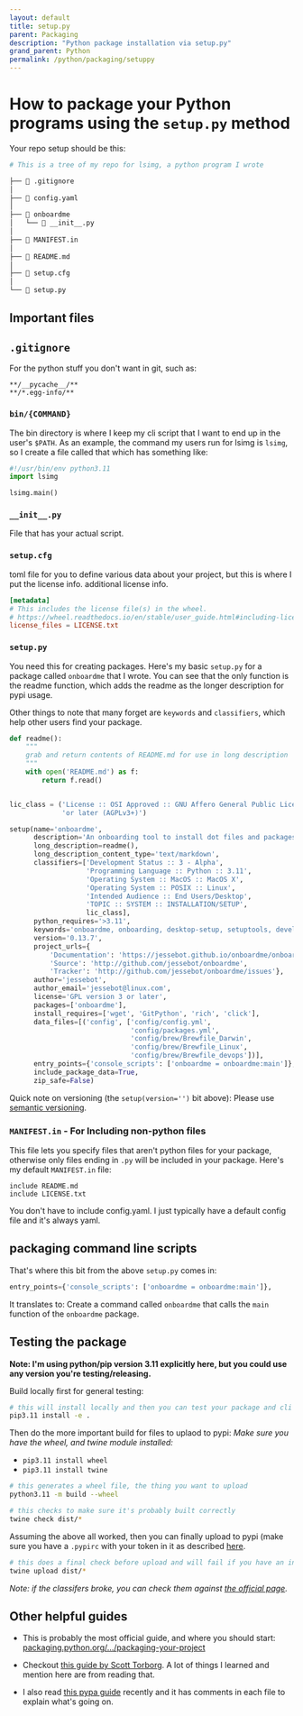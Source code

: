 ```yaml
---
layout: default
title: setup.py
parent: Packaging
description: "Python package installation via setup.py"
grand_parent: Python
permalink: /python/packaging/setuppy
---
```


# How to package your Python programs using the `setup.py` method
Your repo setup should be this:

```sh
# This is a tree of my repo for lsimg, a python program I wrote

├──  .gitignore
│
├──  config.yaml
│
├──  onboardme
│   └──  __init__.py
│
├──  MANIFEST.in
│
├──  README.md
│
├──  setup.cfg
│
└──  setup.py
```

## Important files

## `.gitignore`
For the python stuff you don't want in git, such as:

```gitignore
**/__pycache__/**
**/*.egg-info/**
```

### `bin/{COMMAND}`
The bin directory is where I keep my cli script that I want to end up in the
user's `$PATH`. As an example, the command my users run for lsimg is `lsimg`,
so I create a file called that which has something like:

```python
#!/usr/bin/env python3.11
import lsimg

lsimg.main()
```

### `__init__.py`
File that has your actual script.

### `setup.cfg`
toml file for you to define various data about your project, but this is
where I put the license info. additional license info.

```toml
[metadata]
# This includes the license file(s) in the wheel.
# https://wheel.readthedocs.io/en/stable/user_guide.html#including-license-files-in-the-generated-wheel-file
license_files = LICENSE.txt
```

### `setup.py`

You need this for creating packages. Here's my basic `setup.py` for a package
 called `onboardme` that I wrote. You can see that the only function is the readme
 function, which adds the readme as the longer description for pypi usage.

Other things to note that many forget are `keywords` and `classifiers`, which
 help other users find your package.

```python
def readme():
    """
    grab and return contents of README.md for use in long description
    """
    with open('README.md') as f:
        return f.read()


lic_class = ('License :: OSI Approved :: GNU Affero General Public License v3'
             'or later (AGPLv3+)')

setup(name='onboardme',
      description='An onboarding tool to install dot files and packages',
      long_description=readme(),
      long_description_content_type='text/markdown',
      classifiers=['Development Status :: 3 - Alpha',
                   'Programming Language :: Python :: 3.11',
                   'Operating System :: MacOS :: MacOS X',
                   'Operating System :: POSIX :: Linux',
                   'Intended Audience :: End Users/Desktop',
                   'TOPIC :: SYSTEM :: INSTALLATION/SETUP',
                   lic_class],
      python_requires='>3.11',
      keywords='onboardme, onboarding, desktop-setup, setuptools, development',
      version='0.13.7',
      project_urls={
          'Documentation': 'https://jessebot.github.io/onboardme/onboardme',
          'Source': 'http://github.com/jessebot/onboardme',
          'Tracker': 'http://github.com/jessebot/onboardme/issues'},
      author='jessebot',
      author_email='jessebot@linux.com',
      license='GPL version 3 or later',
      packages=['onboardme'],
      install_requires=['wget', 'GitPython', 'rich', 'click'],
      data_files=[('config', ['config/config.yml',
                              'config/packages.yml',
                              'config/brew/Brewfile_Darwin',
                              'config/brew/Brewfile_Linux',
                              'config/brew/Brewfile_devops'])],
      entry_points={'console_scripts': ['onboardme = onboardme:main']},
      include_package_data=True,
      zip_safe=False)
```

Quick note on versioning (the `setup(version='')` bit above): Please use
[semantic versioning](https://semver.org/).

### `MANIFEST.in` - For Including non-python files
This file lets you specify files that aren't python files for your package,
otherwise only files ending in `.py` will be included in your package. Here's
my default `MANIFEST.in` file:

```in
include README.md
include LICENSE.txt
```

You don't have to include config.yaml. I just typically have a default config
file and it's always yaml.


## packaging command line scripts

That's where this bit from the above `setup.py` comes in:

```python
entry_points={'console_scripts': ['onboardme = onboardme:main']},
```

It translates to: Create a command called `onboardme` that calls the `main`
function of the `onboardme` package.

## Testing the package
__**Note**: I'm using python/pip version 3.11 explicitly here, but you could use any version you're testing/releasing.__

Build locally first for general testing:
```bash
# this will install locally and then you can test your package and cli tools
pip3.11 install -e .
```

Then do the more important build for files to uplaod to pypi:
_Make sure you have the wheel, and twine module installed:_
- `pip3.11 install wheel`
- `pip3.11 install twine`

```bash
# this generates a wheel file, the thing you want to upload
python3.11 -m build --wheel

# this checks to make sure it's probably built correctly
twine check dist/*
```

Assuming the above all worked, then you can finally upload to pypi (make sure you have a `.pypirc` with your token in it as described [here](https://packaging.python.org/en/latest/guides/distributing-packages-using-setuptools/#create-an-account).

```bash
# this does a final check before upload and will fail if you have an incorrect classifer
twine upload dist/*
```

_Note: if the classifers broke, you can check them against [the official page](https://pypi.org/classifiers/)._

## Other helpful guides

- This is probably the most official guide, and where you should start:
  [packaging.python.org/.../packaging-your-project](https://packaging.python.org/en/latest/guides/distributing-packages-using-setuptools/#packaging-your-project)

- Checkout [this guide by Scott Torborg](https://python-packaging.readthedocs.io/en/latest/).
  A lot of things I learned and mention here are from reading that.

- I also read [this pypa guide](https://github.com/pypa/sampleproject) recently
  and it has comments in each file to explain what's going on.
